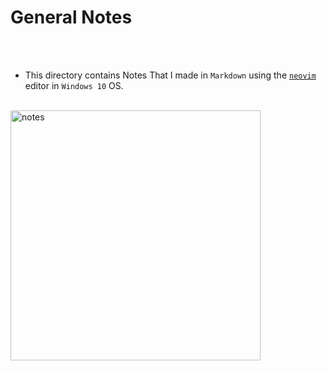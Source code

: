 # General Notes

<br>
<br>

- This directory contains Notes That I made in `Markdown` using the [`neovim`](https://neovim.io/) editor in `Windows 10` OS.

<br>

<!-- ![Notes](https://i.imgur.com/dafiFru.jpeg) -->
<img src="https://i.imgur.com/dafiFru.jpeg" alt=notes style="height:400px;">

